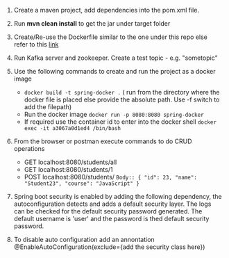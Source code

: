 1. Create a maven project, add dependencies into the pom.xml file. 
2. Run **mvn clean install** to get the jar under target folder
3. Create/Re-use the Dockerfile  similar to the one under this repo else refer to this [link](https://www.youtube.com/watch?v=FlSup_eelYE)
4. Run Kafka server and zookeeper. Create a test topic - e.g. "sometopic"
5. Use the following commands to create and run the project as a docker image
    - `docker build -t spring-docker .` ( run from the directory where the docker file is placed else provide the absolute path. 
      Use -f switch to add the filepath)
    -  Run the docker image
        `docker run -p 8080:8080 spring-docker`
    - If required use the container id to enter into the docker shell
        `docker exec -it a3067a0d1ed4 /bin/bash`
6.  From the browser or postman execute commands to do CRUD operations
    - GET localhost:8080/students/all
    - GET localhost:8080/students/1
    - POST localhost:8080/students/
            `Body::
            {
                    "id": 23,
                    "name": "Student23",
                    "course": "JavaScript"
            } `           
7. Spring boot security is enabled by adding the following dependency, the autoconfiguration detects
   and adds a default security layer. The logs can be checked for the default security password generated. The default username is 'user'    and the password is thed default security password.
   
8. To disable auto configuration add an annontation @EnableAutoConfiguration(exclude={add the security class here})
